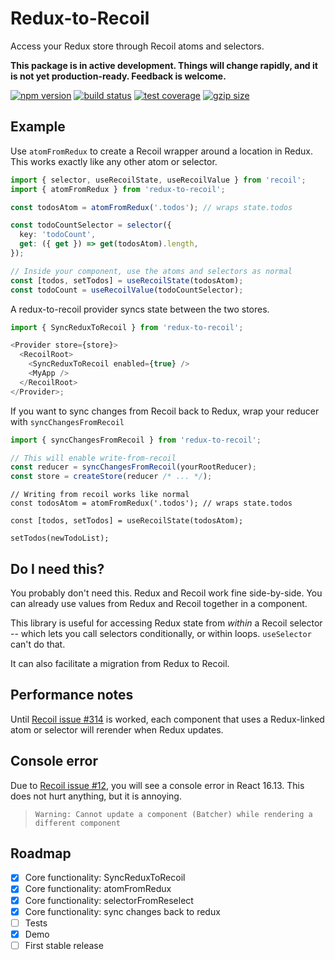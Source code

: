 # Redux-to-Recoil

Access your Redux store through Recoil atoms and selectors.

**This package is in active development. Things will change rapidly, and it is not yet production-ready. Feedback is welcome.**

[![npm version](https://img.shields.io/npm/v/redux-to-recoil.svg)](https://www.npmjs.com/package/redux-to-recoil)
[![build status](https://img.shields.io/travis/com/spautz/redux-to-recoil.svg)](https://travis-ci.com/spautz/redux-to-recoil)
[![test coverage](https://img.shields.io/coveralls/github/spautz/redux-to-recoil.svg)](https://coveralls.io/github/spautz/redux-to-recoil)
[![gzip size](https://img.shields.io/bundlephobia/minzip/redux-to-recoil)](https://bundlephobia.com/result?p=redux-to-recoil)

## Example

Use `atomFromRedux` to create a Recoil wrapper around a location in Redux. This works exactly like any other atom or
selector.

```typescript jsx
import { selector, useRecoilState, useRecoilValue } from 'recoil';
import { atomFromRedux } from 'redux-to-recoil';

const todosAtom = atomFromRedux('.todos'); // wraps state.todos

const todoCountSelector = selector({
  key: 'todoCount',
  get: ({ get }) => get(todosAtom).length,
});

// Inside your component, use the atoms and selectors as normal
const [todos, setTodos] = useRecoilState(todosAtom);
const todoCount = useRecoilValue(todoCountSelector);
```

A redux-to-recoil provider syncs state between the two stores.

```typescript jsx
import { SyncReduxToRecoil } from 'redux-to-recoil';

<Provider store={store}>
  <RecoilRoot>
    <SyncReduxToRecoil enabled={true} />
    <MyApp />
  </RecoilRoot>
</Provider>;
```

If you want to sync changes from Recoil back to Redux, wrap your reducer with `syncChangesFromRecoil`

```typescript jsx
import { syncChangesFromRecoil } from 'redux-to-recoil';

// This will enable write-from-recoil
const reducer = syncChangesFromRecoil(yourRootReducer);
const store = createStore(reducer /* ... */);
```

```
// Writing from recoil works like normal
const todosAtom = atomFromRedux('.todos'); // wraps state.todos

const [todos, setTodos] = useRecoilState(todosAtom);

setTodos(newTodoList);
```

## Do I need this?

You probably don't need this. Redux and Recoil work fine side-by-side. You can already use values from Redux and Recoil
together in a component.

This library is useful for accessing Redux state from _within_ a Recoil selector -- which lets you call selectors
conditionally, or within loops. `useSelector` can't do that.

It can also facilitate a migration from Redux to Recoil.

## Performance notes

Until [Recoil issue #314](https://github.com/facebookexperimental/Recoil/issues/314) is worked, each component that
uses a Redux-linked atom or selector will rerender when Redux updates.

## Console error

Due to [Recoil issue #12](https://github.com/facebookexperimental/Recoil/issues/12), you will see a console error in
React 16.13. This does not hurt anything, but it is annoying.

> `Warning: Cannot update a component (Batcher) while rendering a different component`

## Roadmap

- [x] Core functionality: SyncReduxToRecoil
- [x] Core functionality: atomFromRedux
- [x] Core functionality: selectorFromReselect
- [x] Core functionality: sync changes back to redux
- [ ] Tests
- [x] Demo
- [ ] First stable release
